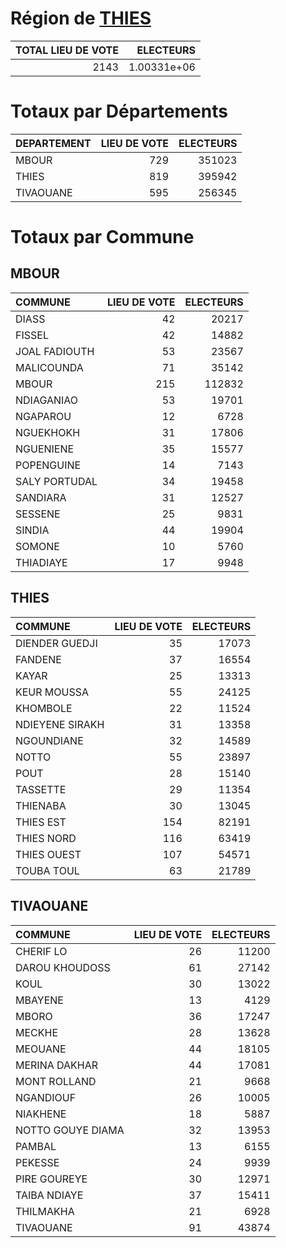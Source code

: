 # Région de [THIES](THIES.csv)

|   TOTAL LIEU DE VOTE |   ELECTEURS |
|---------------------:|------------:|
|                 2143 | 1.00331e+06 |

# Totaux par Départements

| DEPARTEMENT   |   LIEU DE VOTE |   ELECTEURS |
|:--------------|---------------:|------------:|
| MBOUR         |            729 |      351023 |
| THIES         |            819 |      395942 |
| TIVAOUANE     |            595 |      256345 |

# Totaux par Commune

## MBOUR

| COMMUNE       |   LIEU DE VOTE |   ELECTEURS |
|:--------------|---------------:|------------:|
| DIASS         |             42 |       20217 |
| FISSEL        |             42 |       14882 |
| JOAL FADIOUTH |             53 |       23567 |
| MALICOUNDA    |             71 |       35142 |
| MBOUR         |            215 |      112832 |
| NDIAGANIAO    |             53 |       19701 |
| NGAPAROU      |             12 |        6728 |
| NGUEKHOKH     |             31 |       17806 |
| NGUENIENE     |             35 |       15577 |
| POPENGUINE    |             14 |        7143 |
| SALY PORTUDAL |             34 |       19458 |
| SANDIARA      |             31 |       12527 |
| SESSENE       |             25 |        9831 |
| SINDIA        |             44 |       19904 |
| SOMONE        |             10 |        5760 |
| THIADIAYE     |             17 |        9948 |

## THIES

| COMMUNE         |   LIEU DE VOTE |   ELECTEURS |
|:----------------|---------------:|------------:|
| DIENDER GUEDJI  |             35 |       17073 |
| FANDENE         |             37 |       16554 |
| KAYAR           |             25 |       13313 |
| KEUR MOUSSA     |             55 |       24125 |
| KHOMBOLE        |             22 |       11524 |
| NDIEYENE SIRAKH |             31 |       13358 |
| NGOUNDIANE      |             32 |       14589 |
| NOTTO           |             55 |       23897 |
| POUT            |             28 |       15140 |
| TASSETTE        |             29 |       11354 |
| THIENABA        |             30 |       13045 |
| THIES EST       |            154 |       82191 |
| THIES NORD      |            116 |       63419 |
| THIES OUEST     |            107 |       54571 |
| TOUBA TOUL      |             63 |       21789 |

## TIVAOUANE

| COMMUNE           |   LIEU DE VOTE |   ELECTEURS |
|:------------------|---------------:|------------:|
| CHERIF LO         |             26 |       11200 |
| DAROU KHOUDOSS    |             61 |       27142 |
| KOUL              |             30 |       13022 |
| MBAYENE           |             13 |        4129 |
| MBORO             |             36 |       17247 |
| MECKHE            |             28 |       13628 |
| MEOUANE           |             44 |       18105 |
| MERINA DAKHAR     |             44 |       17081 |
| MONT ROLLAND      |             21 |        9668 |
| NGANDIOUF         |             26 |       10005 |
| NIAKHENE          |             18 |        5887 |
| NOTTO GOUYE DIAMA |             32 |       13953 |
| PAMBAL            |             13 |        6155 |
| PEKESSE           |             24 |        9939 |
| PIRE GOUREYE      |             30 |       12971 |
| TAIBA NDIAYE      |             37 |       15411 |
| THILMAKHA         |             21 |        6928 |
| TIVAOUANE         |             91 |       43874 |

